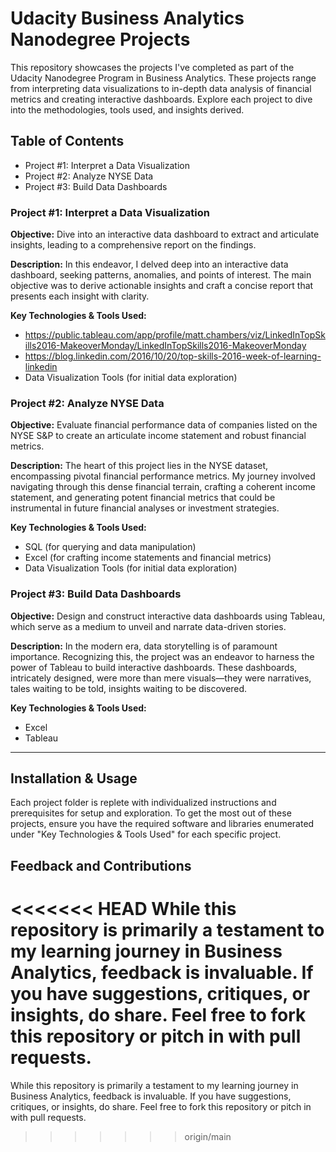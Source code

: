 # Udacity Business Analytics Nanodegree Projects

This repository showcases the projects I've completed as part of the Udacity Nanodegree Program in Business Analytics. These projects range from interpreting data visualizations to in-depth data analysis of financial metrics and creating interactive dashboards. Explore each project to dive into the methodologies, tools used, and insights derived.

## Table of Contents

- Project #1: Interpret a Data Visualization
- Project #2: Analyze NYSE Data
- Project #3: Build Data Dashboards

### Project #1: Interpret a Data Visualization

**Objective:** Dive into an interactive data dashboard to extract and articulate insights, leading to a comprehensive report on the findings.

**Description:** 
In this endeavor, I delved deep into an interactive data dashboard, seeking patterns, anomalies, and points of interest. The main objective was to derive actionable insights and craft a concise report that presents each insight with clarity.

**Key Technologies & Tools Used:**
- https://public.tableau.com/app/profile/matt.chambers/viz/LinkedInTopSkills2016-MakeoverMonday/LinkedInTopSkills2016-MakeoverMonday
- https://blog.linkedin.com/2016/10/20/top-skills-2016-week-of-learning-linkedin
- Data Visualization Tools (for initial data exploration)


### Project #2: Analyze NYSE Data

**Objective:** Evaluate financial performance data of companies listed on the NYSE S&P to create an articulate income statement and robust financial metrics.

**Description:** 
The heart of this project lies in the NYSE dataset, encompassing pivotal financial performance metrics. My journey involved navigating through this dense financial terrain, crafting a coherent income statement, and generating potent financial metrics that could be instrumental in future financial analyses or investment strategies.

**Key Technologies & Tools Used:** 
- SQL (for querying and data manipulation)
- Excel (for crafting income statements and financial metrics)
- Data Visualization Tools (for initial data exploration)

### Project #3: Build Data Dashboards

**Objective:** Design and construct interactive data dashboards using Tableau, which serve as a medium to unveil and narrate data-driven stories.

**Description:** 
In the modern era, data storytelling is of paramount importance. Recognizing this, the project was an endeavor to harness the power of Tableau to build interactive dashboards. These dashboards, intricately designed, were more than mere visuals—they were narratives, tales waiting to be told, insights waiting to be discovered.

**Key Technologies & Tools Used:** 
- Excel
- Tableau

---

## Installation & Usage

Each project folder is replete with individualized instructions and prerequisites for setup and exploration. To get the most out of these projects, ensure you have the required software and libraries enumerated under "Key Technologies & Tools Used" for each specific project.

## Feedback and Contributions

<<<<<<< HEAD
While this repository is primarily a testament to my learning journey in Business Analytics, feedback is invaluable. If you have suggestions, critiques, or insights, do share. Feel free to fork this repository or pitch in with pull requests.
=======
While this repository is primarily a testament to my learning journey in Business Analytics, feedback is invaluable. If you have suggestions, critiques, or insights, do share. Feel free to fork this repository or pitch in with pull requests.
>>>>>>> origin/main
